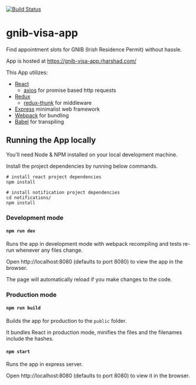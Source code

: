 [![Build Status](https://travis-ci.com/HarshadRanganathan/gnib-visa-app.svg?branch=master)](https://travis-ci.com/HarshadRanganathan/gnib-visa-app)

# gnib-visa-app
Find appointment slots for GNIB (Irish Residence Permit) without hassle.

App is hosted at https://gnib-visa-app.rharshad.com/

This App utilizes:
- [React](https://reactjs.org/)
    - [axios](https://www.npmjs.com/package/axios) for promise based http requests
- [Redux](https://redux.js.org/)
    - [redux-thunk](https://www.npmjs.com/package/redux-thunk) for middleware
- [Express](https://www.npmjs.com/package/express) minimalist web framework
- [Webpack](https://webpack.github.io/) for bundling
- [Babel](https://babeljs.io/) for transpiling

## Running the App locally
You'll need Node & NPM installed on your local development machine.

Install the project dependencies by running below commands.

```
# install react project dependencies
npm install

# install notification project dependencies
cd notifications/
npm install
```

### Development mode

#### `npm run dev`
Runs the app in development mode with webpack recompiling and tests re-run whenever any files change.

Open http://localhost:8080 (defaults to port 8080) to view the app in the browser.

The page will automatically reload if you make changes to the code.

### Production mode

#### `npm run build`
Builds the app for production to the `public` folder.

It bundles React in production mode, minifies the files and the filenames include the hashes.

#### `npm start`
Runs the app in express server. 

Open http://localhost:8080 (defaults to port 8080) to view it in the browser.